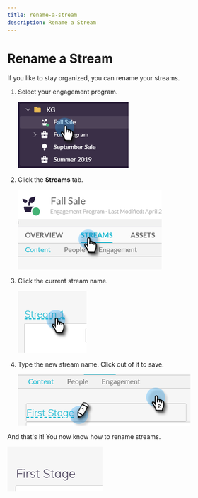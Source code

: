 ```yaml
---
title: rename-a-stream
description: Rename a Stream
---
```


# Rename a Stream

If you like to stay organized, you can rename your streams.

1. Select your engagement program.

   ![Image One](/help/sky/assets/engagement-programs/rename-a-stream/rename-a-stream-1.png)

1. Click the **Streams** tab.

   ![Image Two](/help/sky/assets/engagement-programs/rename-a-stream/rename-a-stream-2.png)

1. Click the current stream name.

   ![Image Three](/help/sky/assets/engagement-programs/rename-a-stream/rename-a-stream-3.png)

1. Type the new stream name. Click out of it to save.

   ![Image Four](/help/sky/assets/engagement-programs/rename-a-stream/rename-a-stream-4.png)

And that's it! You now know how to rename streams.

   ![Image Five](/help/sky/assets/engagement-programs/rename-a-stream/rename-a-stream-5.png)
